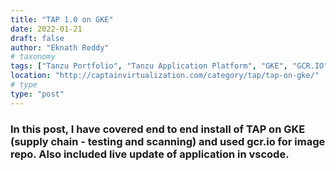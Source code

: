 ```yaml
---
title: "TAP 1.0 on GKE"
date: 2022-01-21
draft: false
author: "Eknath Reddy"
# taxonomy
tags: ["Tanzu Portfolio", "Tanzu Application Platform", "GKE", "GCR.IO"]
location: "http://captainvirtualization.com/category/tap/tap-on-gke/"
# type
type: "post"
---
```

### In this post, I have covered end to end install of TAP on GKE (supply chain - testing and scanning) and used gcr.io for image repo. Also included live update of application in vscode. 

